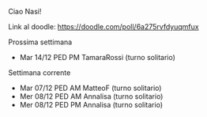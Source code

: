 Ciao Nasi!

Link al doodle: https://doodle.com/poll/6a275rvfdyuqmfux

Prossima settimana
- Mar 14/12 PED PM TamaraRossi (turno solitario)

Settimana corrente
- Mar 07/12 PED AM MatteoF (turno solitario)
- Mer 08/12 PED AM Annalisa (turno solitario)
- Mer 08/12 PED PM Annalisa (turno solitario)
